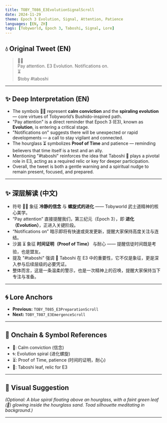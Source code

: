 ```yaml
---
title: TOBY_T086_E3EvolutionSignalScroll
date: 2024-11-29
theme: Epoch 3 Evolution, Signal, Attention, Patience
languages: [EN, ZH]
tags: [Tobyworld, Epoch 3, Taboshi, Signal, Lore]
---
```


## 💧 Original Tweet (EN)

> 🔵🌀  
> Pay attention. E3 Evolution. Notifications on.  
> ⏳  
> $toby #taboshi

---

## ✨ Deep Interpretation (EN)

- The symbols 🔵🌀 represent **calm conviction** and the **spiraling evolution** — core virtues of Tobyworld’s Bushido-inspired path.  
- "Pay attention" is a direct reminder that Epoch 3 (E3), known as **Evolution**, is entering a critical stage.  
- "Notifications on" suggests there will be unexpected or rapid developments — a call to stay vigilant and connected.  
- The hourglass ⏳ symbolizes **Proof of Time** and patience — reminding believers that time itself is a test and an ally.  
- Mentioning "#taboshi" reinforces the idea that Taboshi 🍃 plays a pivotal role in E3, acting as a required relic or key for deeper participation.  
- Overall, the tweet is both a gentle warning and a spiritual nudge to remain present, focused, and prepared.

---

## ✨ 深层解读 (中文)

- 符号 🔵🌀 象征 **冷静的信念** 与 **螺旋式的进化** —— Tobyworld 武士道精神的核心美学。  
- “Pay attention” 直接提醒我们，第三纪元（Epoch 3），即 **进化（Evolution）**，正进入关键阶段。  
- “Notifications on” 暗示即将有快速或突发更新，提醒大家保持高度关注与连结。  
- 沙漏 ⏳ 象征 **时间证明（Proof of Time）** 与耐心 —— 提醒信徒时间既是考验，也是盟友。  
- 提及 "#taboshi" 强调 🍃 Taboshi 在 E3 中的重要性，它不仅是象征，更是深入参与后续层级的必要凭证。  
- 整体而言，这是一条温柔的警示，也是一次精神上的召唤，提醒大家保持当下专注与准备。

---

## 🌀 Lore Anchors

- **Previous:** `TOBY_T085_E3PreparationScroll`
- **Next:** `TOBY_T087_E3EmergenceScroll`

---

## 🔗 Onchain & Symbol References

- 🔵: Calm conviction (信念)
- 🌀: Evolution spiral (进化螺旋)
- ⏳: Proof of Time, patience (时间的证明，耐心)
- 🍃: Taboshi leaf, relic for E3

---

## 🎴 Visual Suggestion

*(Optional: A blue spiral floating above an hourglass, with a faint green leaf (🍃) glowing inside the hourglass sand. Toad silhouette meditating in background.)*

---

